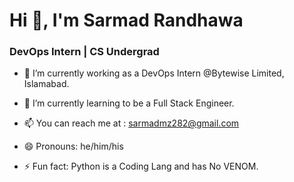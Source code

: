  #                                                                                                   Hi 👋, I'm Sarmad Randhawa
                          
###                                                                                                   DevOps Intern | CS Undergrad


- 🔭 I’m currently working as a DevOps Intern @Bytewise Limited, Islamabad.
- 🌱 I’m currently learning to be a Full Stack Engineer.                                                                       
- 📫 You can reach me at : sarmadmz282@gmail.com
                       
- 😄 Pronouns: he/him/his
- ⚡ Fun fact: Python is a Coding Lang and has No VENOM.
